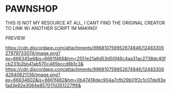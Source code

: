 # PAWNSHOP

THIS IS NOT MY RESOURCE AT ALL, I CANT FIND THE ORIGINAL CREATOR TO LINK W/ ANOTHER SCRIPT IM MAKING!

PREVIEW

https://cdn.discordapp.com/attachments/996810759952674846/1248330527979733074/image.png?ex=666345e6&is=6661f466&hm=2551e21a6d53d50f46c4aa31ac2738dc40fcb231b2bb41ab570c485bccd8b1c3&
https://cdn.discordapp.com/attachments/996810759952674846/1248330642840621136/image.png?ex=66634602&is=6661f482&hm=0b47418dec904a7cfb29b01f2c1c07de93efad3e82e3084e857017d351227ff6&
